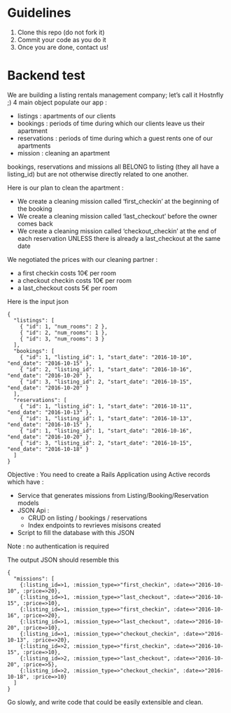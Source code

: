 # Guidelines
1. Clone this repo (do not fork it)
2. Commit your code as you do it
3. Once you are done, contact us!

# Backend test

We are building a listing rentals management company; let’s call it Hostnfly ;)
4 main object populate our app :
- listings : apartments of our clients
- bookings : periods of time during which our clients leave us their apartment
- reservations : periods of time during which a guest rents one of our apartments
- mission : cleaning an apartment

bookings, reservations and missions all BELONG to listing (they all have a listing_id) but are not otherwise directly related to one another.

Here is our plan to clean the apartment :
- We create a cleaning mission called ‘first_checkin’ at the beginning of the booking
- We create a cleaning mission called ‘last_checkout’ before the owner comes back
- We create a cleaning mission called ‘checkout_checkin’ at the end of each reservation UNLESS there is already a last_checkout at the same date

We negotiated the prices with our cleaning partner :
- a first checkin costs 10€ per room
- a checkout checkin costs 10€ per room
- a last_checkout costs 5€ per room

Here is  the input json
```
{
  "listings": [
    { "id": 1, "num_rooms": 2 },
    { "id": 2, "num_rooms": 1 },
    { "id": 3, "num_rooms": 3 }
  ],
  "bookings": [
    { "id": 1, "listing_id": 1, "start_date": "2016-10-10", "end_date": "2016-10-15" },
    { "id": 2, "listing_id": 1, "start_date": "2016-10-16", "end_date": "2016-10-20" },
    { "id": 3, "listing_id": 2, "start_date": "2016-10-15", "end_date": "2016-10-20" }
  ],
  "reservations": [
    { "id": 1, "listing_id": 1, "start_date": "2016-10-11", "end_date": "2016-10-13" },
    { "id": 1, "listing_id": 1, "start_date": "2016-10-13", "end_date": "2016-10-15" },
    { "id": 1, "listing_id": 1, "start_date": "2016-10-16", "end_date": "2016-10-20" },
    { "id": 3, "listing_id": 2, "start_date": "2016-10-15", "end_date": "2016-10-18" }
  ]
}
```
Objective :
You need to create a Rails Application using Active records which have :
 - Service that generates missions from Listing/Booking/Reservation models
 - JSON Api :
   - CRUD on listing / bookings / reservations
   - Index endpoints to revrieves misisons created
 - Script to fill the database with this JSON

 Note : no authentication is required

The output JSON should resemble this
```
{
  "missions": [
    {:listing_id=>1, :mission_type=>"first_checkin", :date=>"2016-10-10", :price=>20},
    {:listing_id=>1, :mission_type=>"last_checkout", :date=>"2016-10-15", :price=>10},
    {:listing_id=>1, :mission_type=>"first_checkin", :date=>"2016-10-16", :price=>20},
    {:listing_id=>1, :mission_type=>"last_checkout", :date=>"2016-10-20", :price=>10},
    {:listing_id=>1, :mission_type=>"checkout_checkin", :date=>"2016-10-13", :price=>20},
    {:listing_id=>2, :mission_type=>"first_checkin", :date=>"2016-10-15", :price=>10},
    {:listing_id=>2, :mission_type=>"last_checkout", :date=>"2016-10-20", :price=>5},
    {:listing_id=>2, :mission_type=>"checkout_checkin", :date=>"2016-10-18", :price=>10}
  ]
}
```
Go slowly, and write code that could be easily extensible and clean.
